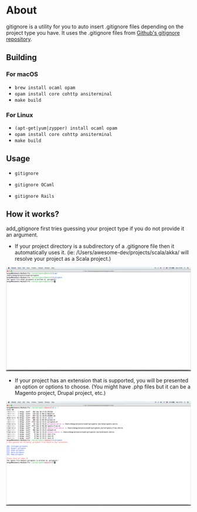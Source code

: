 # About

gitignore is a utility for you to auto insert .gitignore files depending on the project type you have.
It uses the .gitignore files from [Github's gitignore repository](https://github.com/github/gitignore).

## Building

### For macOS

* `brew install ocaml opam`
* `opam install core cohttp ansiterminal`
* `make build`

### For Linux

* `(apt-get|yum|zypper) install ocaml opam`
* `opam install core cohttp ansiterminal`
* `make build`

## Usage

* `gitignore`

* `gitignore OCaml`

* `gitignore Rails`

## How it works?

add_gitignore first tries guessing your project type if you do not provide it an argument.

* If your project directory is a subdirectory of a .gitignore file then it automatically uses it.
(ie: /Users/awesome-dev/projects/scala/akka/ will resolve your project as a Scala project.)

![Guess From Project](https://github.com/mengu/gitignore/blob/master/screenshots/parent_guess.png?raw=true)

* If your project has an extension that is supported, you will be presented an option or options to choose.
(You might have .php files but it can be a Magento project, Drupal project, etc.)

![Guess From Extensions](https://github.com/mengu/gitignore/blob/master/screenshots/extension_guess.png?raw=true)
